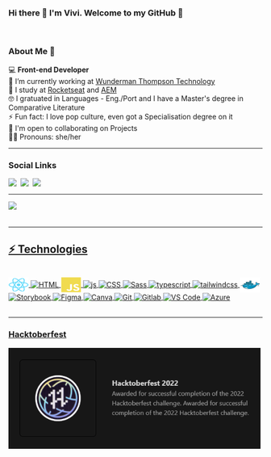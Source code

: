 ### Hi there 👋 I'm Vivi. Welcome to my GitHub 🌱

<br />

### About Me 🚀

💻 **Front-end Developer** </br>
🔭 I’m currently working at [Wunderman Thompson Technology](https://www.wundermanthompson.com/brazil) </br>
🌱 I study at [Rocketseat](https://www.rocketseat.com.br/) and [AEM](https://experienceleague.adobe.com/docs/experience-manager-65/developing/introduction/the-basics.html?lang=pt-BR) </br>
🤓 I gratuated in Languages - Eng./Port and I have a Master's degree in Comparative Literature </br>
⚡ Fun fact: I love pop culture, even got a Specialisation degree on it </br>
🤝  I'm open to collaborating on Projects </br>
🏳️‍🌈 Pronouns: she/her </br>

<hr />

### Social Links
<a href="https://www.linkedin.com/in/viviane-martini/">
  <img align="left" width="24px" src="https://cdn.jsdelivr.net/gh/devicons/devicon/icons/linkedin/linkedin-original.svg"  />
</a>
<a href="https://twitter.com/coffeeeandcode">
  <img  align="left" width="24px" src="https://cdn.jsdelivr.net/gh/devicons/devicon/icons/twitter/twitter-original.svg" />    
</a>
<a href="https://dev.to/vivianemartini">
  <img align="left" width="24px" src="https://raw.githubusercontent.com/danielcranney/readme-generator/main/public/icons/socials/devdotto.svg" />        
</a>

<br/>
<hr />

<div align="left">
  <a href="https://github.com/vivianemartini">
  <img height="180em" src="https://github-readme-stats-sigma-five.vercel.app/api?username=VivianeMartini&show_icons=true&theme=gradient&include_all_commits=true&count_private=true"/>
</div>

<br/>
<hr />

## ⚡ Technologies 
  
<div style="display: inline_block"><br>
  <img align="center" alt="react" height="30" width="40" src="https://raw.githubusercontent.com/devicons/devicon/master/icons/react/react-original.svg">
  <img align="center" alt="HTML" height="30" width="40" src="https://cdn.jsdelivr.net/gh/devicons/devicon/icons/html5/html5-original.svg">
  <img align="center" alt="js" height="30" width="40" src="https://raw.githubusercontent.com/devicons/devicon/master/icons/javascript/javascript-plain.svg">
  <img align="center" alt="js" height="30" width="40"  src="https://cdn.jsdelivr.net/gh/devicons/devicon/icons/nodejs/nodejs-original.svg" /> 
  <img align="center" alt="CSS" height="30" width="40" src="https://cdn.jsdelivr.net/gh/devicons/devicon/icons/css3/css3-original.svg">
  <img align="center" alt="Sass" height="30" width="40" src="https://cdn.jsdelivr.net/gh/devicons/devicon/icons/sass/sass-original.svg">
  <img align="center" alt="typescript" height="30" width="40" src="https://cdn.jsdelivr.net/gh/devicons/devicon/icons/typescript/typescript-original.svg" />
  <img align="center" alt="tailwindcss" height="30" width="40" src="https://cdn.jsdelivr.net/gh/devicons/devicon/icons/tailwindcss/tailwindcss-plain.svg"">
  <img align="center" alt="Docker" height="30" width="40" src="https://raw.githubusercontent.com/devicons/devicon/master/icons/docker/docker-original.svg">
  <img align="center" alt="Storybook" height="30" width="40" src="https://cdn.jsdelivr.net/gh/devicons/devicon/icons/storybook/storybook-original.svg">
  <img align="center" alt="Figma" height="30" width="40" src="https://cdn.jsdelivr.net/gh/devicons/devicon/icons/figma/figma-original.svg">
  <img align="center" alt="Canva" height="30" width="40" src="https://cdn.jsdelivr.net/gh/devicons/devicon/icons/canva/canva-original.svg">
  <img align="center" alt="Git" height="30" width="40" src="https://cdn.jsdelivr.net/gh/devicons/devicon/icons/git/git-original.svg">
  <img align="center" alt="Gitlab" height="30" width="40" src="https://cdn.jsdelivr.net/gh/devicons/devicon/icons/gitlab/gitlab-original.svg"">
  <img align="center" alt="VS Code" height="30" width="40" src="https://cdn.jsdelivr.net/gh/devicons/devicon/icons/vscode/vscode-original.svg">
  <img align="center" alt="Azure" height="30" width="40" src="https://cdn.jsdelivr.net/gh/devicons/devicon/icons/azure/azure-original.svg" />
          
                                                      
</div>
 
<br/>
<hr />
  
### Hacktoberfest 

<img  align="left" width="500px" height="200px" src="https://github.com/vivianemartini/vivianemartini/blob/main/hacktoberfest2022.png" />       
  
<!--
**vivianemartini/vivianemartini** is a ✨ _special_ ✨ repository because its `README.md` (this file) appears on your GitHub profile.

Here are some ideas to get you started:

 🖥️  See my portfolio at 
- 🔭 I’m currently working on ...
- 🌱 I’m currently learning ...
- 👯 I’m looking to collaborate on ...
- 🤔 I’m looking for help with ...
- 💬 Ask me about ...
- 📫 How to reach me: ...
- 😄 Pronouns: ...
- ⚡ Fun fact: ...
-->
